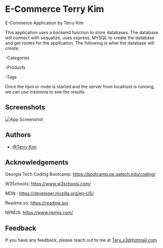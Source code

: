 
# E-Commerce Terry Kim
E-Commerce Application by Terry Kim

This application uses a backend function to store databases. The database will connect with sequalize, uses express, MYSQL to create the database and get routes for the application.
The following is what the database will create:

-Categories

-Products

-Tags


Once the npm or node is started and the server from localhost is running, we can use Insomnia to see the results.



## Screenshots

![App Screenshot]()



## Authors

- [@Terry Kim](https://github.com/TeryKing)


## Acknowledgements

Georgia Tech Coding Bootcamp: https://bootcamp.pe.gatech.edu/coding/

W3Schools: https://www.w3schools.com/

MDN : https://developer.mozilla.org/en-US/

Readme.so: https://readme.so/

NPMJS: https://www.npmjs.com/
## Feedback

If you have any feedback, please reach out to me at Tery_x3@hotmail.com


